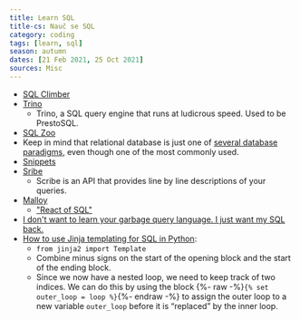 ```yaml
---
title: Learn SQL
title-cs: Nauč se SQL
category: coding
tags: [learn, sql]
season: autumn
dates: [21 Feb 2021, 25 Oct 2021]
sources: Misc
---
```


* [SQL Climber](https://www.sqlclimber.com/assignments/beginner)
* [Trino](https://trino.io/)
  * Trino, a SQL query engine that runs at ludicrous speed. Used to be PrestoSQL.
* [SQL Zoo](https://sqlzoo.net/wiki/SQL_Tutorial)
* Keep in mind that relational database is just one of [several database paradigms](https://www.youtube.com/watch?v=W2Z7fbCLSTw), even though one of the most commonly used.
* [Snippets](https://sql-snippets.count.co/)
* [Sribe](https://scribedata.app/)
	* Scribe is an API that provides line by line descriptions of your queries.
* [Malloy](https://github.com/looker-open-source/malloy)
	* ["React of SQL"](https://roundup.getdbt.com/p/lots-going-on-metrics-malloy-sanity)
* [I don't want to learn your garbage query language. I just want my SQL back.](https://erikbern.com/2018/08/30/i-dont-want-to-learn-your-garbage-query-language.html)
* [How to use Jinja templating for SQL in Python](https://geoffruddock.com/sql-jinja-templating/):
	-  `from jinja2 import Template`
	- Combine minus signs on the start of the opening block and the start of the ending block.
	- Since we now have a nested loop, we need to keep track of two indices. We can do this by using the block {%- raw -%}`{% set outer_loop = loop %}`{%- endraw -%} to assign the outer loop to a new variable `outer_loop` before it is “replaced” by the inner loop.